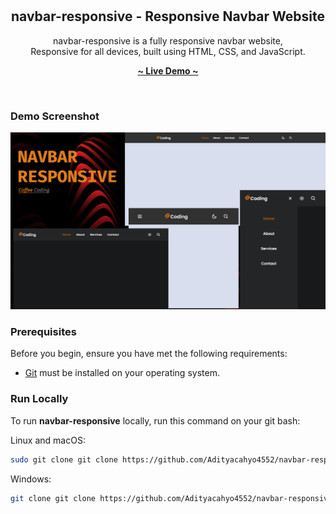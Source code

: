 <div align="center">
  
  <br/>
  <br/>

  <h2 align="center">navbar-responsive - Responsive Navbar Website</h2>
  
  navbar-responsive is a fully responsive navbar website, <br/>Responsive for all devices, built using HTML, CSS, and JavaScript.

  <a href="https://adityacahyo4552.github.io/navbar-responsive/"><strong>~ Live Demo ~</strong></a>
</div>

<br />

### Demo Screenshot

![navbar-responsive Desktop Demo](./readme-images/Prev-Desktop.png "Desktop Demo")

### Prerequisites

Before you begin, ensure you have met the following requirements:

- [Git](https://git-scm.com/downloads "Download Git") must be installed on your operating system.

### Run Locally

To run **navbar-responsive** locally, run this command on your git bash:

Linux and macOS:

```bash
sudo git clone git clone https://github.com/Adityacahyo4552/navbar-responsive.git
```

Windows:

```bash
git clone git clone https://github.com/Adityacahyo4552/navbar-responsive.git
```
